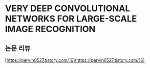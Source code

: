 # VERY DEEP CONVOLUTIONAL NETWORKS FOR LARGE-SCALE IMAGE RECOGNITION

## 논문 리뷰

[https://pervin0527.tistory.com/16](https://pervin0527.tistory.com/16)
